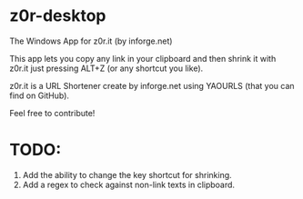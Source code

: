 # z0r-desktop
The Windows App for z0r.it (by inforge.net)

This app lets you copy any link in your clipboard and then shrink it with z0r.it just pressing ALT+Z (or any shortcut you like).

z0r.it is a URL Shortener create by inforge.net using YAOURLS (that you can find on GitHub).


Feel free to contribute!


# TODO:
1. Add the ability to change the key shortcut for shrinking.
2. Add a regex to check against non-link texts in clipboard.
